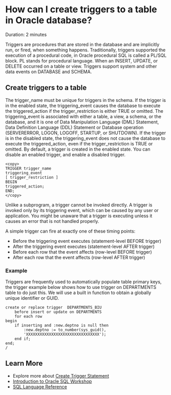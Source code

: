 # How can I create triggers to a table in Oracle database?

Duration: 2 minutes

Triggers are procedures that are stored in the database and are implicitly run, or fired, when something happens. Traditionally, triggers supported the execution of a procedural code, in Oracle procedural SQL is called a PL/SQL block. PL stands for procedural language. When an INSERT, UPDATE, or DELETE occurred on a table or view. Triggers support system and other data events on DATABASE and SCHEMA.

## Create triggers to a table

The trigger\_name must be unique for triggers in the schema. If the trigger is in the enabled state, the triggering\_event causes the database to execute the triggered\_action if the trigger\_restriction is either TRUE or omitted. The triggering\_event is associated with either a table, a view, a schema, or the database, and it is one of Data Manipulation Language (DML) Statement, Data Definition Language (DDL) Statement or Database operation (SERVERERROR, LOGON, LOGOFF, STARTUP, or SHUTDOWN). If the trigger is in the disabled state, the triggering\_event does not cause the database to execute the triggered_action, even if the trigger\_restriction is TRUE or omitted. By default, a trigger is created in the enabled state. You can disable an enabled trigger, and enable a disabled trigger.

```
<copy>
TRIGGER trigger_name
triggering_event
[ trigger_restriction ]
BEGIN
triggered_action;
END;
</copy>
```

Unlike a subprogram, a trigger cannot be invoked directly. A trigger is invoked only by its triggering event, which can be caused by any user or application. You might be unaware that a trigger is executing unless it causes an error that is not handled properly.

A simple trigger can fire at exactly one of these timing points:

* Before the triggering event executes (statement-level BEFORE trigger)
* After the triggering event executes (statement-level AFTER trigger)
* Before each row that the event affects (row-level BEFORE trigger)
* After each row that the event affects (row-level AFTER trigger)

### Example

Triggers are frequently used to automatically populate table primary keys, the trigger example below shows how to use trigger on DEPARTMENTS table to do just this. We will use a built in function to obtain a globally unique identifier or GUID.

```
create or replace trigger  DEPARTMENTS_BIU
    before insert or update on DEPARTMENTS
    for each row
begin
    if inserting and :new.deptno is null then
        :new.deptno := to_number(sys_guid(), 
        'XXXXXXXXXXXXXXXXXXXXXXXXXXXXXXXX');
    end if;
end;
/
```

## Learn More

* Explore more about [Create Trigger Statement](https://docs.oracle.com/cd/E11882_01/appdev.112/e25519/create_trigger.htm#LNPLS01374)
* [Introduction to Oracle SQL Workshop](https://apexapps.oracle.com/pls/apex/dbpm/r/livelabs/view-workshop?wid=943)
* [SQL Language Reference](https://docs.oracle.com/en/database/oracle/oracle-database/12.2/sqlrf/Introduction-to-Oracle-SQL.html#GUID-049B7AE8-11E1-4110-B3E4-D117907D77AC)
